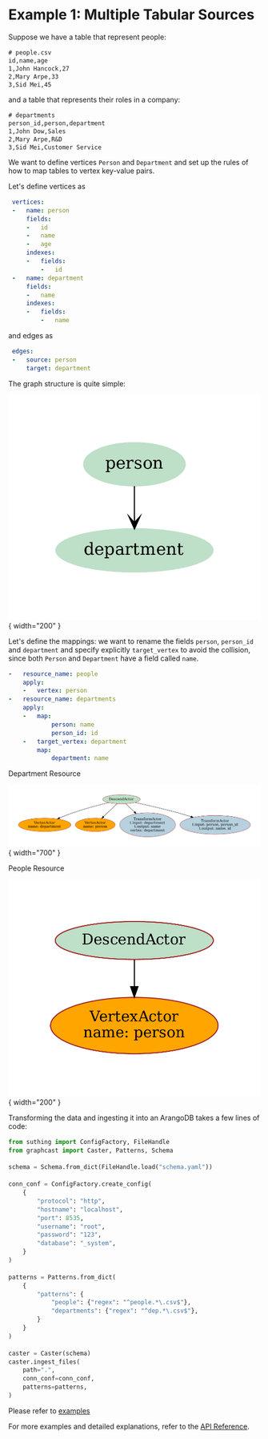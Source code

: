 # Example 1: Multiple Tabular Sources


Suppose we have a table that represent people:

```csv
# people.csv
id,name,age
1,John Hancock,27
2,Mary Arpe,33
3,Sid Mei,45
```

and a table that represents their roles in a company:

```csv
# departments
person_id,person,department
1,John Dow,Sales
2,Mary Arpe,R&D
3,Sid Mei,Customer Service
```

We want to define vertices `Person` and `Department` and set up the rules of how to map tables to vertex key-value pairs.

Let's define vertices as

```yaml
 vertices:
 -   name: person
     fields:
     -   id
     -   name
     -   age
     indexes:
     -   fields:
         -   id
 -   name: department
     fields:
     -   name
     indexes:
     -   fields:
         -   name
```

and edges as 

```yaml
 edges:
 -   source: person
     target: department
```

The graph structure is quite simple:

![People Resource Image](../assets/1-ingest-csv/figs/hr_vc2vc.png){ width="200" }


Let's define the mappings: we want to rename the fields `person`, `person_id` and `department` and specify explicitly `target_vertex` to avoid the collision, since both `Person` and `Department` have a field called `name`.  

```yaml
-   resource_name: people
    apply:
    -   vertex: person
-   resource_name: departments
    apply:
    -   map:
            person: name
            person_id: id
    -   target_vertex: department
        map:
            department: name
```

Department Resource

![Department Resource Image](../assets/1-ingest-csv/figs/hr.resource-departments.png){ width="700" }

People Resource

![People Resource Image](../assets/1-ingest-csv/figs/hr.resource-people.png){ width="200" }


Transforming the data and ingesting it into an ArangoDB takes a few lines of code:

```python
from suthing import ConfigFactory, FileHandle
from graphcast import Caster, Patterns, Schema

schema = Schema.from_dict(FileHandle.load("schema.yaml"))

conn_conf = ConfigFactory.create_config(
    {
        "protocol": "http",
        "hostname": "localhost",
        "port": 8535,
        "username": "root",
        "password": "123",
        "database": "_system",
    }
)

patterns = Patterns.from_dict(
    {
        "patterns": {
            "people": {"regex": "^people.*\.csv$"},
            "departments": {"regex": "^dep.*\.csv$"},
        }
    }
)

caster = Caster(schema)
caster.ingest_files(
    path=".",
    conn_conf=conn_conf,
    patterns=patterns,
)

```

Please refer to [examples](https://github.com/growgraph/graphcast/tree/main/examples/1-ingest-csv)

For more examples and detailed explanations, refer to the [API Reference](../reference/index.md). 